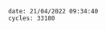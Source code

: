 

                date: 21/04/2022 09:34:40
                cycles: 33180

                         